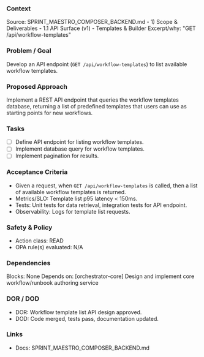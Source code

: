 ### Context
Source: SPRINT_MAESTRO_COMPOSER_BACKEND.md - 1) Scope & Deliverables - 1.1 API Surface (v1) - Templates & Builder
Excerpt/why: "GET /api/workflow-templates"

### Problem / Goal
Develop an API endpoint (`GET /api/workflow-templates`) to list available workflow templates.

### Proposed Approach
Implement a REST API endpoint that queries the workflow templates database, returning a list of predefined templates that users can use as starting points for new workflows.

### Tasks
- [ ] Define API endpoint for listing workflow templates.
- [ ] Implement database query for workflow templates.
- [ ] Implement pagination for results.

### Acceptance Criteria
- Given a request, when `GET /api/workflow-templates` is called, then a list of available workflow templates is returned.
- Metrics/SLO: Template list p95 latency < 150ms.
- Tests: Unit tests for data retrieval, integration tests for API endpoint.
- Observability: Logs for template list requests.

### Safety & Policy
- Action class: READ
- OPA rule(s) evaluated: N/A

### Dependencies
Blocks: None
Depends on: [orchestrator-core] Design and implement core workflow/runbook authoring service

### DOR / DOD
- DOR: Workflow template list API design approved.
- DOD: Code merged, tests pass, documentation updated.

### Links
- Docs: SPRINT_MAESTRO_COMPOSER_BACKEND.md
